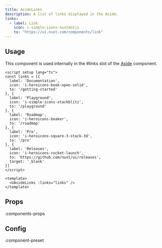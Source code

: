 ```yaml
---
title: AsideLinks
description: A list of links displayed in the Aside.
links:
  - label: Link
    icon: i-simple-icons-nuxtdotjs
    to: "https://ui.nuxt.com/components/link"
---
```


## Usage

This component is used internally in the #links slot of the [Aside](/ui/components/aside) component.

```vue{} [examples/aside-links.vue]
<script setup lang="ts">
const links = [{
  label: 'Documentation',
  icon: 'i-heroicons-book-open-solid',
  to: '/getting-started'
}, {
  label: 'Playground',
  icon: 'i-simple-icons-stackblitz',
  to: '/playground'
}, {
  label: 'Roadmap',
  icon: 'i-heroicons-beaker',
  to: '/roadmap'
}, {
  label: 'Pro',
  icon: 'i-heroicons-square-3-stack-3d',
  to: '/pro'
}, {
  label: 'Releases',
  icon: 'i-heroicons-rocket-launch',
  to: 'https://github.com/nuxt/ui/releases',
  target: '_blank'
}]
</script>

<template>
  <UAsideLinks :links="links" />
</template>
```

## Props

:components-props

## Config

:component-preset
